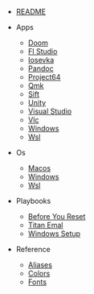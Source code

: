 - [README](README.md)

- Apps
  - [Doom](apps/doom.md)
  - [Fl Studio](apps/fl-studio.md)
  - [Iosevka](apps/iosevka.md)
  - [Pandoc](apps/pandoc.md)
  - [Project64](apps/project64.md)
  - [Qmk](apps/qmk.md)
  - [Sift](apps/sift.md)
  - [Unity](apps/unity.md)
  - [Visual Studio](apps/visual-studio.md)
  - [Vlc](apps/vlc.md)
  - [Windows](apps/windows.md)
  - [Wsl](apps/wsl.md)

- Os
  - [Macos](os/macos.md)
  - [Windows](os/windows.md)
  - [Wsl](os/wsl.md)

- Playbooks
  - [Before You Reset](playbooks/before-you-reset.md)
  - [Titan Emal](playbooks/titan-emal.md)
  - [Windows Setup](playbooks/windows-setup.md)

- Reference
  - [Aliases](reference/aliases.md)
  - [Colors](reference/colors.md)
  - [Fonts](reference/fonts.md)
